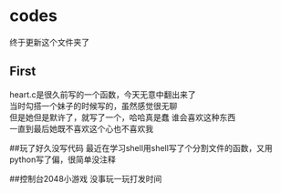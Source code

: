 # codes
终于更新这个文件夹了
## First
heart.c是很久前写的一个函数，今天无意中翻出来了  
当时勾搭一个妹子的时候写的，虽然感觉很无聊  
但是她但是默许了，就写了一个，哈哈真是蠢 谁会喜欢这种东西  
一直到最后她既不喜欢这个心也不喜欢我


##玩了好久没写代码
最近在学习shell用shell写了个分割文件的函数，又用python写了偏，很简单没注释

##控制台2048小游戏
没事玩一玩打发时间
